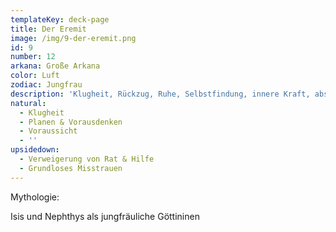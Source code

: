 ```yaml
---
templateKey: deck-page
title: Der Eremit
image: /img/9-der-eremit.png
id: 9
number: 12
arkana: Große Arkana
color: Luft
zodiac: Jungfrau
description: 'Klugheit, Rückzug, Ruhe, Selbstfindung, innere Kraft, abschalten'
natural:
  - Klugheit
  - Planen & Vorausdenken
  - Voraussicht
  - ''
upsidedown:
  - Verweigerung von Rat & Hilfe
  - Grundloses Misstrauen
---
```

Mythologie:

Isis und Nephthys als jungfräuliche Göttininen
